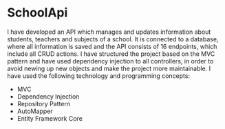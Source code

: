 # SchoolApi
I have developed an API which manages and updates information about students, teachers and subjects of a school. It is connected to a database, where all information
is saved and the API consists of 16 endpoints, which include all CRUD actions. I have structured the project based on the MVC pattern and have used dependency injection
to all controllers, in order to avoid newing up new objects and make the project more maintainable. I have used the following technology and programming concepts:
 * MVC 
 * Dependency Injection 
 * Repository Pattern
 * AutoMapper 
 * Entity Framework Core
 
